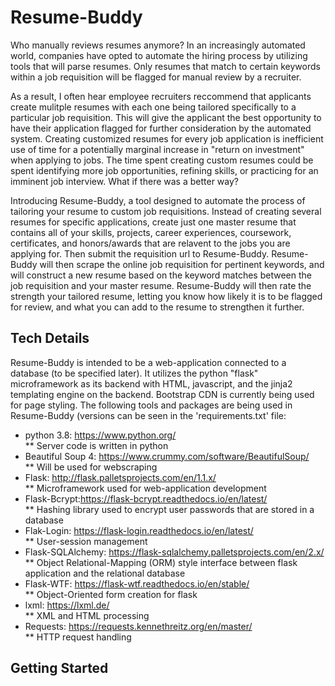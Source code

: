 # Resume-Buddy
Who manually reviews resumes anymore? In an increasingly automated world, companies have opted to automate the hiring process by utilizing tools that will parse resumes. Only resumes that match to certain keywords within a job requisition will be flagged for manual review by a recruiter.  
  
As a result, I often hear employee recruiters reccommend that applicants create mulitple resumes with each one being tailored specifically to a particular job requisition. This will give the applicant the best opportunity to have their application flagged for further consideration by the automated system. Creating customized resumes for every job application is inefficient use of time for a potentially marginal increase in "return on investment" when applying to jobs. The time spent creating custom resumes could be spent identifying more job opportunities, refining skills, or practicing for an imminent job interview. What if there was a better way?  
  
Introducing Resume-Buddy, a tool designed to automate the process of tailoring your resume to custom job requisitions. Instead of creating several resumes for specific applications, create just one master resume that contains all of your skills, projects, career experiences, coursework, certificates, and honors/awards that are relavent to the jobs you are applying for. Then submit the requisition url to Resume-Buddy. Resume-Buddy will then scrape the online job requisition for pertinent keywords, and will construct a new resume based on the keyword matches between the job requisition and your master resume. Resume-Buddy will then rate the strength your tailored resume, letting you know how likely it is to be flagged for review, and what you can add to the resume to strengthen it further.  
  
## Tech Details
Resume-Buddy is intended to be a web-application connected to a database (to be specified later). It utilizes the python "flask" microframework as its backend with HTML, javascript, and the jinja2 templating engine on the backend. Bootstrap CDN is currently being used for page styling. The following tools and packages are being used in Resume-Buddy (versions can be seen in the 'requirements.txt' file:  
* python 3.8: https://www.python.org/  
** Server code is written in python  
* Beautiful Soup 4: https://www.crummy.com/software/BeautifulSoup/  
** Will be used for webscraping  
* Flask: http://flask.palletsprojects.com/en/1.1.x/  
** Microframework used for web-application development  
* Flask-Bcrypt:https://flask-bcrypt.readthedocs.io/en/latest/  
** Hashing library used to encrypt user passwords that are stored in a database  
* Flak-Login: https://flask-login.readthedocs.io/en/latest/  
** User-session management  
* Flask-SQLAlchemy: https://flask-sqlalchemy.palletsprojects.com/en/2.x/  
** Object Relational-Mapping (ORM) style interface between flask application and the relational database  
* Flask-WTF: https://flask-wtf.readthedocs.io/en/stable/  
** Object-Oriented form creation for flask  
* lxml: https://lxml.de/  
** XML and HTML processing  
* Requests: https://requests.kennethreitz.org/en/master/  
** HTTP request handling  
  
## Getting Started  
